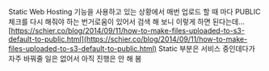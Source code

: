 
Static Web Hosting 기능을 사용하고 있는 상황에서 매번 업로드 할 때 마다 PUBLIC 체크를 다시 해줘야 하는 번거로움이 있어서 검색 해 보니 이렇게 하면 된다는데...
[https://schier.co/blog/2014/09/11/how-to-make-files-uploaded-to-s3-default-to-public.html](https://schier.co/blog/2014/09/11/how-to-make-files-uploaded-to-s3-default-to-public.html)
Static 부분은 서비스 중인데다가 자주 바꿔줄 일은 없어서 아직 진행은 안 해 봄